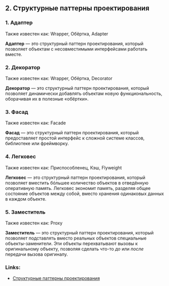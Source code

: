 ## 2. Структурные паттерны проектирования


### 1. Адаптер

Также известен как: Wrapper, Обёртка, Adapter

**Адаптер** — это структурный паттерн проектирования, который позволяет объектам с несовместимыми интерфейсами работать вместе.


### 2. Декоратор

Также известен как: Wrapper, Обёртка, Decorator

**Декоратор** — это структурный паттерн проектирования, который позволяет динамически добавлять объектам новую функциональность, оборачивая их в полезные «обёртки».


### 3. Фасад

Также известен как: Facade

**Фасад** — это структурный паттерн проектирования, который предоставляет простой интерфейс к сложной системе классов, библиотеке или фреймворку.


### 4. Легковес

Также известен как: Приспособленец, Кэш, Flyweight

**Легковес** — это структурный паттерн проектирования, который позволяет вместить бóльшее количество объектов в отведённую оперативную память. Легковес экономит память, разделяя общее состояние объектов между собой, вместо хранения одинаковых данных в каждом объекте.


### 5. Заместитель

Также известен как: Proxy

**Заместитель** — это структурный паттерн проектирования, который позволяет подставлять вместо реальных объектов специальные объекты-заменители. Эти объекты перехватывают вызовы к оригинальному объекту, позволяя сделать что-то *до* или *после* передачи вызова оригиналу.


### Links:

- [Структурные паттерны проектирования ](https://refactoring.guru/ru/design-patterns/structural-patterns)